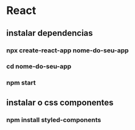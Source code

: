 # React

## instalar dependencias

### npx create-react-app nome-do-seu-app

### cd nome-do-seu-app

### npm start


## instalar o css componentes

### npm install styled-components

